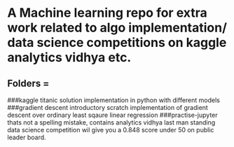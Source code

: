 # A Machine learning repo for extra work related to algo implementation/ data science competitions on kaggle analytics vidhya etc.
## Folders = 
###kaggle
titanic solution implementation in python with different models
###gradient descent
introductory scratch implementation of gradient descent over ordinary least sqaure linear regression
###practise-jupyter
thats not a spelling mistake, contains analytics vidhya last man standing data science competition wil give you a 0.848 score under 50 on public leader board.
